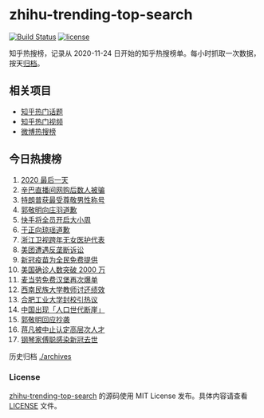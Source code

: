 # zhihu-trending-top-search

[![Build Status](https://github.com/justjavac/zhihu-trending-top-search/workflows/ci/badge.svg?branch=main)](https://github.com/justjavac/zhihu-trending-top-search/actions)
[![license](https://img.shields.io/github/license/justjavac/zhihu-trending-top-search)](https://github.com/justjavac/zhihu-trending-top-search/blob/main/LICENSE)

知乎热搜榜，记录从 2020-11-24 日开始的知乎热搜榜单。每小时抓取一次数据，按天[归档](./archives)。

## 相关项目

- [知乎热门话题](https://github.com/justjavac/zhihu-trending-hot-questions)
- [知乎热门视频](https://github.com/justjavac/zhihu-trending-hot-video)
- [微博热搜榜](https://github.com/justjavac/weibo-trending-hot-search)

## 今日热搜榜

<!-- BEGIN -->
<!-- 最后更新时间 Thu Dec 31 2020 19:15:48 GMT+0800 (CST) -->
1. [2020 最后一天](https://www.zhihu.com/search?q=2020最后一天)
1. [辛巴直播间网购后数人被骗](https://www.zhihu.com/search?q=辛巴电信诈骗)
1. [特朗普获最受尊敬男性称号](https://www.zhihu.com/search?q=特朗普)
1. [郭敬明向庄羽道歉](https://www.zhihu.com/search?q=郭敬明道歉)
1. [快手将全员开启大小周](https://www.zhihu.com/search?q=快手大小周)
1. [于正向琼瑶道歉](https://www.zhihu.com/search?q=于正道歉)
1. [浙江卫视跨年无女医护代表](https://www.zhihu.com/search?q=浙江卫视)
1. [美团遭遇反垄断诉讼](https://www.zhihu.com/search?q=美团)
1. [新冠疫苗为全民免费提供](https://www.zhihu.com/search?q=新冠疫苗免费)
1. [美国确诊人数突破 2000 万](https://www.zhihu.com/search?q=美国疫情)
1. [麦当劳免费汉堡再次爆单](https://www.zhihu.com/search?q=麦当劳)
1. [西南民族大学教师讨还绩效](https://www.zhihu.com/search?q=西南民族大学)
1. [合肥工业大学封校引热议](https://www.zhihu.com/search?q=合肥工业大学)
1. [中国出现「人口世代断崖」](https://www.zhihu.com/search?q=人口世代断崖)
1. [郭敬明回应抄袭](https://www.zhihu.com/search?q=郭敬明)
1. [蒋凡被中止认定高层次人才](https://www.zhihu.com/search?q=蒋凡)
1. [钢琴家傅聪感染新冠去世](https://www.zhihu.com/search?q=傅聪去世)
<!-- END -->

历史归档 [./archives](./archives)

### License

[zhihu-trending-top-search](https://github.com/justjavac/zhihu-trending-top-search) 的源码使用 MIT License 发布。具体内容请查看 [LICENSE](./LICENSE) 文件。
